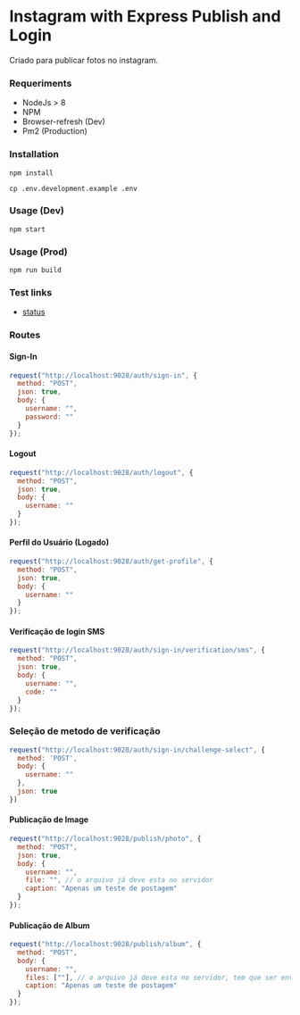 # Instagram with Express Publish and Login

Criado para publicar fotos no instagram.

### Requeriments

- NodeJs > 8
- NPM
- Browser-refresh (Dev)
- Pm2 (Production)

### Installation

```
npm install
```

```
cp .env.development.example .env
```

### Usage (Dev)

```
npm start
```

### Usage (Prod)

```
npm run build
```

### Test links

- [status](http://localhost:9028/status)

### Routes

#### Sign-In

```js
request("http://localhost:9028/auth/sign-in", {
  method: "POST",
  json: true,
  body: {
    username: "",
    password: ""
  }
});
```

#### Logout

```js
request("http://localhost:9028/auth/logout", {
  method: "POST",
  json: true,
  body: {
    username: ""
  }
});
```

#### Perfil do Usuário (Logado)

```js
request("http://localhost:9028/auth/get-profile", {
  method: "POST",
  json: true,
  body: {
    username: ""
  }
});
```

#### Verificação de login SMS

```js
request("http://localhost:9028/auth/sign-in/verification/sms", {
  method: "POST",
  json: true,
  body: {
    username: "",
    code: ""
  }
});
```

### Seleção de metodo de verificação

```js
request("http://localhost:9028/auth/sign-in/challenge-select", {
  method: 'POST',
  body: {
    username: ""
  },
  json: true
})
```

#### Publicação de Image

```js
request("http://localhost:9028/publish/photo", {
  method: "POST",
  json: true,
  body: {
    username: "",
    file: "", // o arquivo já deve esta no servidor
    caption: "Apenas um teste de postagem"
  }
});
```

#### Publicação de Album

```js
request("http://localhost:9028/publish/album", {
  method: "POST",
  body: {
    username: "",
    files: [""], // o arquivo já deve esta no servidor, tem que ser enviado ao menos 2 imagens!
    caption: "Apenas um teste de postagem"
  }
});
```

